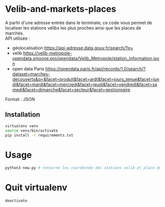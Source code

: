 # Velib-and-markets-places

A partir d'une adresse entrée dans le terminale, ce code vous permet de localiser les stations vélibs les plus proches ainsi que les places de marchés.  
API utilisée : 
* géolocalisation <https://api-adresse.data.gouv.fr/search/?q=>
* velib <https://velib-metropole-opendata.smoove.pro/opendata/Velib_Metropole/station_information.json>
* open data Paris <https://opendata.paris.fr/api/records/1.0/search/?dataset=marches-decouverts&q=&facet=produit&facet=ardt&facet=jours_tenue&facet=lundi&facet=mardi&facet=mercredi&facet=jeudi&facet=vendredi&facet=samedi&facet=dimanche&facet=secteur&facet=gestionnaire>

Format :  JSON

## Installation
```bash
virtualenv venv
source venv/bin/activate
pip install -r requirements.txt
```
# Usage

```python
python3 new.py # retourne les coordonnée des stations velib et place de marché les plus proches
```
# Quit virtualenv 
```bash
deactivate
```
